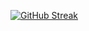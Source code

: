 [![GitHub Streak](https://streak-stats.demolab.com?user=jonson-ncube&theme=dark&hide_border=true)](https://git.io/streak-stats) 

<!---
jonson-ncube/jonson-ncube is a ✨ special ✨ repository because its `README.md` (this file) appears on your GitHub profile.
You can click the Preview link to take a look at your changes.
--->
